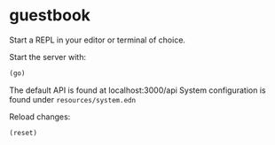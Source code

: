 # guestbook

Start a REPL in your editor or terminal of choice.

Start the server with:

```clojure
(go)
```

The default API is found at localhost:3000/api
System configuration is found under `resources/system.edn`

Reload changes:

```clojure
(reset)
```
